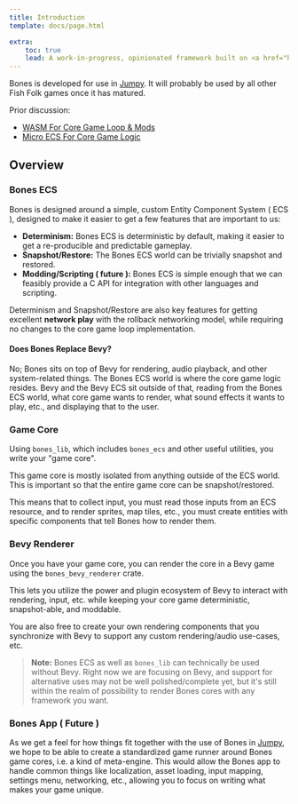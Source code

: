 ```yaml
---
title: Introduction
template: docs/page.html

extra:
    toc: true
    lead: A work-in-progress, opinionated framework built on <a href="https://bevyengine.org">Bevy</a>.
---
```


Bones is developed for use in [Jumpy]. It will probably be used by all other Fish Folk games once it has matured.

[jumpy]: https://github.com/fishfolk/jumpy

Prior discussion:
- [WASM For Core Game Loop & Mods](https://github.com/fishfolk/jumpy/discussions/489)
- [Micro ECS For Core Game Logic](https://github.com/fishfolk/jumpy/discussions/510)

## Overview

### Bones ECS

Bones is designed around a simple, custom Entity Component System ( ECS ), designed to make it easier to get a few features that are important to us:

- **Determinism:** Bones ECS is deterministic by default, making it easier to get a re-producible and predictable gameplay.
- **Snapshot/Restore:** The Bones ECS world can be trivially snapshot and restored.
- **Modding/Scripting ( future ):** Bones ECS is simple enough that we can feasibly provide a C API for integration with other languages and scripting.

Determinism and Snapshot/Restore are also key features for getting excellent **network play** with the rollback networking model, while requiring no changes to the core game loop implementation.

#### Does Bones Replace Bevy?

No; Bones sits on top of Bevy for rendering, audio playback, and other system-related things. The Bones ECS world is where the core game logic resides. Bevy and the Bevy ECS sit outside of that, reading from the Bones ECS world, what core game wants to render, what sound effects it wants to play, etc., and displaying that to the user.

### Game Core

Using `bones_lib`, which includes `bones_ecs` and other useful utilities, you write your "game core".

This game core is mostly isolated from anything outside of the ECS world. This is important so that the entire game core can be snapshot/restored.

This means that to collect input, you must read those inputs from an ECS resource, and to render sprites, map tiles, etc., you must create entities with specific components that tell Bones how to render them.

### Bevy Renderer

Once you have your game core, you can render the core in a Bevy game using the `bones_bevy_renderer` crate.

This lets you utilize the power and plugin ecosystem of Bevy to interact with rendering, input, etc. while keeping your core game deterministic, snapshot-able, and moddable.

You are also free to create your own rendering components that you synchronize with Bevy to support any custom rendering/audio use-cases, etc.

> **Note:** Bones ECS as well as `bones_lib` can technically be used without Bevy. Right now we are focusing on Bevy, and support for alternative uses may not be well polished/complete yet, but it's still within the realm of possibility to render Bones cores with any framework you want.

### Bones App ( Future )

As we get a feel for how things fit together with the use of Bones in [Jumpy], we hope to be able to create a standardized game runner around Bones game cores, i.e. a kind of meta-engine. This would allow the Bones app to handle common things like localization, asset loading, input mapping, settings menu, networking, etc., allowing you to focus on writing what makes your game unique. 

